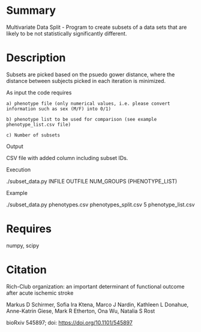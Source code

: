 # Summary
Multivariate Data Split - Program to create subsets of a data sets that are likely to be not statistically significantly different.

# Description
Subsets are picked based on the psuedo gower distance, where the distance between subjects picked in each iteration is minimized.


As input the code requires 

	a) phenotype file (only numerical values, i.e. please convert information such as sex (M/F) into 0/1)

	b) phenotype list to be used for comparison (see example phenotype_list.csv file)

	c) Number of subsets


Output

CSV file with added column including subset IDs.


Execution

./subset_data.py INFILE OUTFILE NUM_GROUPS (PHENOTYPE_LIST)


Example

./subset_data.py phenotypes.csv phenotypes_split.csv 5 phenotype_list.csv
 
# Requires
numpy, 
scipy

# Citation
Rich-Club organization: an important determinant of functional outcome after acute ischemic stroke

Markus D Schirmer, Sofia Ira Ktena, Marco J Nardin, Kathleen L Donahue, Anne-Katrin Giese, Mark R Etherton, Ona Wu, Natalia S Rost

bioRxiv 545897; doi: https://doi.org/10.1101/545897 